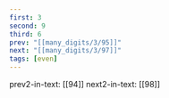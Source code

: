 ```yaml
---
first: 3
second: 9
third: 6
prev: "[[many_digits/3/95]]"
next: "[[many_digits/3/97]]"
tags: [even]
---
```

prev2-in-text: [[94]]
next2-in-text: [[98]]
